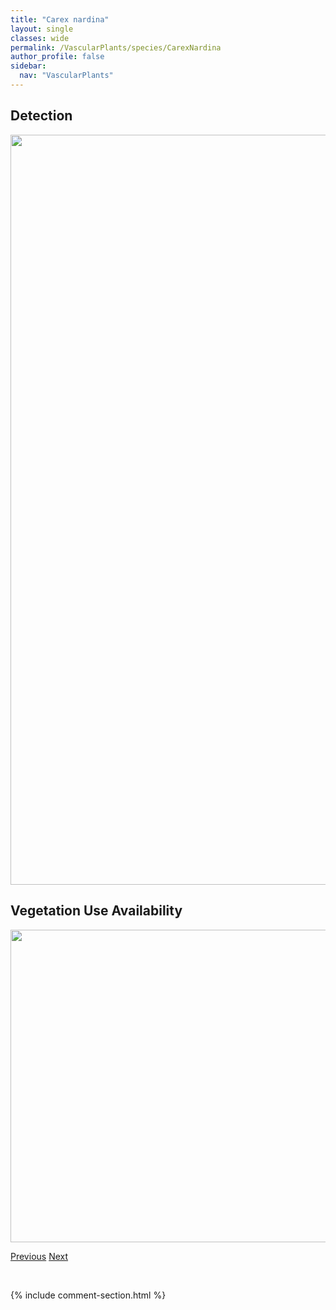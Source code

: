 ```yaml
---
title: "Carex nardina"
layout: single
classes: wide
permalink: /VascularPlants/species/CarexNardina
author_profile: false
sidebar:
  nav: "VascularPlants"
---
```


<h2>Detection</h2>

<a href="https://drive.google.com/uc?export=view&id=1aPk9lUinO155Sd_w3pFdi4bt-H4i7WHW">
<img src="https://drive.google.com/uc?export=view&id=1aPk9lUinO155Sd_w3pFdi4bt-H4i7WHW" height = "1200" width = "800">
</a>


<h2>Vegetation Use Availability</h2>

<a href="https://drive.google.com/uc?export=view&id=1v4KpNv4DKOuuzfvdXF-efSrecN-nZwPi">
<img src="https://drive.google.com/uc?export=view&id=1v4KpNv4DKOuuzfvdXF-efSrecN-nZwPi" height = "500" width = "1000">
</a>


<a href="/DevelopmentWebsite/VascularPlants/species/CarexMyosuroides" class="pagination--pager" title="Carex myosuroides">Previous</a> <a href="/DevelopmentWebsite/VascularPlants/species/CarexNebrascensis" class="pagination--pager" title="Carex nebrascensis">Next</a>

<p>&nbsp;</p>

{% include comment-section.html %}
